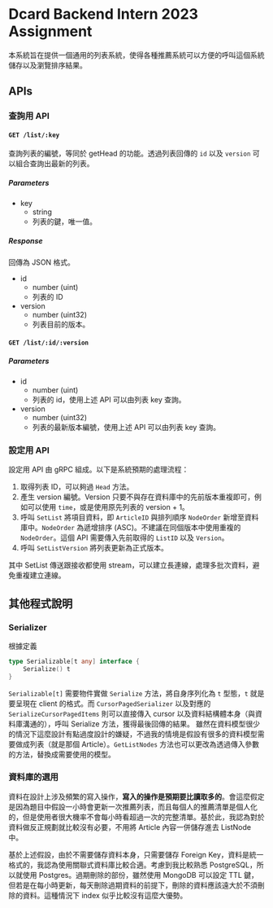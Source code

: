 # Dcard Backend Intern 2023 Assignment
本系統旨在提供一個通用的列表系統，使得各種推薦系統可以方便的呼叫這個系統儲存以及瀏覽排序結果。

## APIs
### 查詢用 API
#### `GET /list/:key`
查詢列表的編號，等同於 getHead 的功能。透過列表回傳的 `id` 以及 `version` 可以組合查詢出最新的列表。
##### Parameters
- key
    - string
    - 列表的鍵，唯一值。
##### Response
回傳為 JSON 格式。
- id
    - number (uint)
    - 列表的 ID
- version
    - number (uint32)
    - 列表目前的版本。

#### `GET /list/:id/:version`
##### Parameters
- id
    - number (uint)
    - 列表的 id，使用上述 API 可以由列表 key 查詢。
- version
    - number (uint32)
    - 列表的最新版本編號，使用上述 API 可以由列表 key 查詢。

### 設定用 API
設定用 API 由 gRPC 組成。以下是系統預期的處理流程：
1. 取得列表 ID，可以夠過 `Head` 方法。
2. 產生 version 編號。Version 只要不與存在資料庫中的先前版本重複即可，例如可以使用 `time`，或是使用原先列表的 version + 1。
3. 呼叫 `SetList` 將項目資料，即 `ArticleID` 與排列順序 `NodeOrder` 新增至資料庫中。`NodeOrder` 為遞增排序 (ASC)。不建議在同個版本中使用重複的 `NodeOrder`。這個 API 需要傳入先前取得的 `ListID` 以及 `Version`。
4. 呼叫 `SetListVersion` 將列表更新為正式版本。

其中 SetList 傳送跟接收都使用 stream，可以建立長連線，處理多批次資料，避免重複建立連線。

## 其他程式說明
### Serializer
根據定義
```go
type Serializable[t any] interface {
	Serialize() t
}
```
`Serializable[t]` 需要物件實做 `Serialize` 方法，將自身序列化為 `t` 型態，`t` 就是要呈現在 client 的格式。而 `CursorPagedSerializer` 以及對應的 `SerializeCursorPagedItems` 則可以直接傳入 cursor 以及資料結構體本身（與資料庫溝通的），呼叫 Serialize 方法，獲得最後回傳的結果。
雖然在資料模型很少的情況下這麼設計有點過度設計的嫌疑，不過我的情境是假設有很多的資料模型需要做成列表（就是那個 Article）。`GetListNodes` 方法也可以更改為透過傳入參數的方法，替換成需要使用的模型。

### 資料庫的選用
資料在設計上涉及頻繁的寫入操作，**寫入的操作是預期要比讀取多的**。會這麼假定是因為題目中假設一小時會更新一次推薦列表，而且每個人的推薦清單是個人化的，但是使用者很大機率不會每小時看超過一次的完整清單。基於此，我認為對於資料做反正規劃就比較沒有必要，不用將 Article 內容一併儲存進去 ListNode 中。

基於上述假設，由於不需要儲存資料本身，只需要儲存 Foreign Key，資料是統一格式的，我認為使用關聯式資料庫比較合適。考慮到我比較熟悉 PostgreSQL，所以就使用 Postgres。過期刪除的部份，雖然使用 MongoDB 可以設定 TTL 鍵，但若是在每小時更新，每天刪除過期資料的前提下，刪除的資料應該遠大於不須刪除的資料。這種情況下 index 似乎比較沒有這麼大優勢。